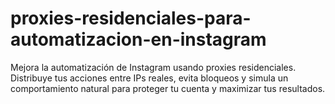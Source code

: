 # proxies-residenciales-para-automatizacion-en-instagram
Mejora la automatización de Instagram usando proxies residenciales. Distribuye tus acciones entre IPs reales, evita bloqueos y simula un comportamiento natural para proteger tu cuenta y maximizar tus resultados.
